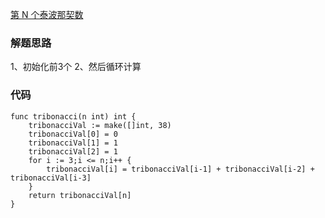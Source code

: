 [第 N 个泰波那契数](https://leetcode-cn.com/problems/n-th-tribonacci-number/)
### 解题思路
1、初始化前3个
2、然后循环计算

### 代码

```golang
func tribonacci(n int) int {
    tribonacciVal := make([]int, 38)
    tribonacciVal[0] = 0
    tribonacciVal[1] = 1
    tribonacciVal[2] = 1
    for i := 3;i <= n;i++ {
        tribonacciVal[i] = tribonacciVal[i-1] + tribonacciVal[i-2] + tribonacciVal[i-3]
    }
    return tribonacciVal[n]
}
```
